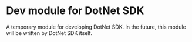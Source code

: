 # Dev module for DotNet SDK

A temporary module for developing DotNet SDK. In the future, this module will be
written by DotNet SDK itself.
